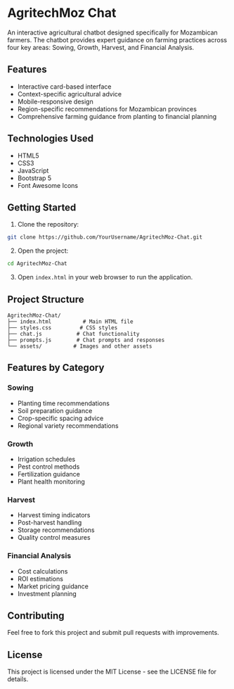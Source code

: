 # AgritechMoz Chat

An interactive agricultural chatbot designed specifically for Mozambican farmers. The chatbot provides expert guidance on farming practices across four key areas: Sowing, Growth, Harvest, and Financial Analysis.

## Features

- Interactive card-based interface
- Context-specific agricultural advice
- Mobile-responsive design
- Region-specific recommendations for Mozambican provinces
- Comprehensive farming guidance from planting to financial planning

## Technologies Used

- HTML5
- CSS3
- JavaScript
- Bootstrap 5
- Font Awesome Icons

## Getting Started

1. Clone the repository:
```bash
git clone https://github.com/YourUsername/AgritechMoz-Chat.git
```

2. Open the project:
```bash
cd AgritechMoz-Chat
```

3. Open `index.html` in your web browser to run the application.

## Project Structure

```
AgritechMoz-Chat/
├── index.html          # Main HTML file
├── styles.css         # CSS styles
├── chat.js           # Chat functionality
├── prompts.js        # Chat prompts and responses
└── assets/          # Images and other assets
```

## Features by Category

### Sowing
- Planting time recommendations
- Soil preparation guidance
- Crop-specific spacing advice
- Regional variety recommendations

### Growth
- Irrigation schedules
- Pest control methods
- Fertilization guidance
- Plant health monitoring

### Harvest
- Harvest timing indicators
- Post-harvest handling
- Storage recommendations
- Quality control measures

### Financial Analysis
- Cost calculations
- ROI estimations
- Market pricing guidance
- Investment planning

## Contributing

Feel free to fork this project and submit pull requests with improvements.

## License

This project is licensed under the MIT License - see the LICENSE file for details. 